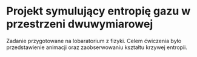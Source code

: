 # Projekt symulujący entropię gazu w przestrzeni dwuwymiarowej
Zadanie przygotowane na lobaratorium z fizyki. Celem ćwiczenia było przedstawienie animacji oraz zaobserwowaniu kształtu krzywej entropii.
